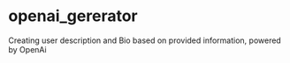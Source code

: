 # openai_gererator
Creating user description and Bio based on provided information, powered by OpenAi
